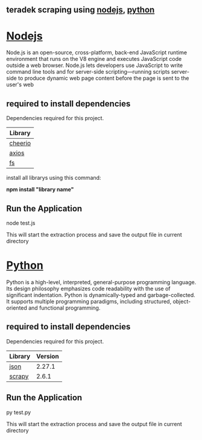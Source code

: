 ## teradek scraping using [nodejs](https://nodejs.org/en/),  [python](https://www.python.org/) 


# [Nodejs](https://nodejs.org/en/)

Node.js is an open-source, cross-platform, back-end JavaScript runtime environment that runs on the V8 engine and executes JavaScript code outside a web browser. Node.js lets developers use JavaScript to write command line tools and for server-side scripting—running scripts server-side to produce dynamic web page content before the page is sent to the user's web


## required to install dependencies

Dependencies required for this project.

| Library |
| ------ 
| [cheerio](https://cheerio.js.org/)                |
| [axios](https://www.npmjs.com/package/axios)                    | 
| [fs](https://nodejs.org/api/fs.html)                  | 

install all librarys using this command:

<b>npm install "library name" </b>

## Run the Application

node test.js

This will start the extraction process and save the output file in current directory 


# [Python](https://www.python.org/)

Python is a high-level, interpreted, general-purpose programming language. Its design philosophy emphasizes code readability with the use of significant indentation. Python is dynamically-typed and garbage-collected. It supports multiple programming paradigms, including structured, object-oriented and functional programming.

## required to install dependencies

Dependencies required for this project.

| Library | Version |
| ------ | ------ |
| [json](https://pypi.org/project/json/)                | 2.27.1    |
| [scrapy](https://pypi.org/project/Scrapy/)                    | 2.6.1     |


## Run the Application

py test.py

This will start the extraction process and save the output file in current directory 


